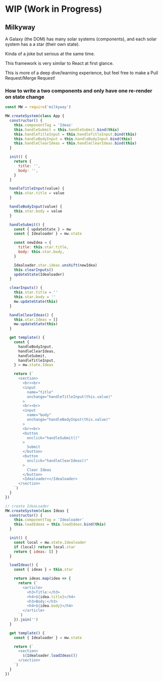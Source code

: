# WIP (Work in Progress)

## Milkyway

A Galaxy (the DOM) has many solar systems (components), and each solar system has a a star (their own state).

Kinda of a joke but serious at the same time.

This framework is very similar to React at first glance.

This is more of a deep dive/learning experience, but feel free to make a Pull Request/Merge Request!

### How to write a two components and only have one re-render on state change

```javascript
const MW = require('milkyway')

MW.createSystem(class App {
  constructor() {
    this.componentTag = 'Ideas'
    this.handleSubmit = this.handleSubmit.bind(this)
    this.handleTitleInput = this.handleTitleInput.bind(this)
    this.handleBodyInput = this.handleBodyInput.bind(this)
    this.handleClearIdeas = this.handleClearIdeas.bind(this)
  }

  init() {
    return {
      title: '',
      body: '',
    }
  }

  handleTitleInput(value) {
    this.star.title = value
  }

  handleBodyInput(value) {
    this.star.body = value
  }

  handleSubmit() {
    const { updateState } = mw
    const { Idealoader } = mw.state

    const newIdea = {
      title: this.star.title,
      body: this.star.body,
    }

    Idealoader.star.ideas.unshift(newIdea)
    this.clearInputs()
    updateState(Idealoader)
  }

  clearInputs() {
    this.star.title = ''
    this.star.body = ''
    mw.updateState(this)
  }

  handleClearIdeas() {
    this.star.Ideas = []
    mw.updateState(this)
  }

  get template() {
    const {
      handleBodyInput,
      handleClearIdeas,
      handleSubmit,
      handleTitleInput,
    } = mw.state.Ideas

    return (`
      <section>
        <br><br>
        <input
          name="title"
          onchange="handleTitleInput(this.value)"
        >
        <br><br>
        <input
          name="body"
          onchange="handleBodyInput(this.value)"
        >
        <br><br>
        <button
          onclick="handleSubmit()"
        >
          Submit
        </button>
        <button
          onclick="handleClearIdeas()"
        >
          Clear Ideas
        </button>
        <Idealoader></Idealoader>
      </section>
    `)
  }
})

// create IdeaLoader
MW.createSystem(class Ideas {
  constructor() {
    this.componentTag = 'Idealoader'
    this.loadIdeas = this.loadIdeas.bind(this)
  }

  init() {
    const local = mw.state.Idealoader
    if (local) return local.star
    return { ideas: [] }
  }

  loadIdeas() {
    const { ideas } = this.star

    return ideas.map(idea => {
      return (`
        <article>
          <h3>Title:</h3>
          <h4>${idea.title}</h4>
          <h3>Body:</h3>
          <h4>${idea.body}</h4>
        </article>
      `)
    }).join('')
  }

  get template() {
    const { Idealoader } = mw.state

    return (`
      <section>
        ${Idealoader.loadIdeas()}
      </section>
    `)
  }
})
```